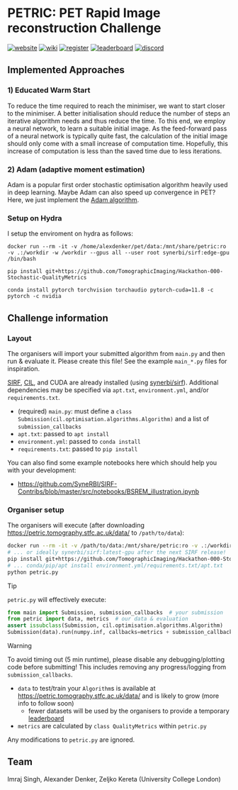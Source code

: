 # PETRIC: PET Rapid Image reconstruction Challenge

[![website](https://img.shields.io/badge/announcement-website-purple?logo=workplace&logoColor=white)](https://www.ccpsynerbi.ac.uk/events/petric/)
[![wiki](https://img.shields.io/badge/details-wiki-blue?logo=googledocs&logoColor=white)](https://github.com/SyneRBI/PETRIC/wiki)
[![register](https://img.shields.io/badge/participate-register-green?logo=ticktick&logoColor=white)](https://github.com/SyneRBI/PETRIC/issues/new/choose)
[![leaderboard](https://img.shields.io/badge/rankings-leaderboard-orange?logo=tensorflow&logoColor=white)](https://petric.tomography.stfc.ac.uk/leaderboard)
[![discord](https://img.shields.io/badge/chat-discord-blue?logo=discord&logoColor=white)](https://discord.gg/Ayd72Aa4ry)


## Implemented Approaches

### 1) Educated Warm Start

To reduce the time required to reach the minimiser, we want to start closer to the minimiser. A better initialisation should reduce the number of steps an iterative algorithm needs and thus reduce the time. To this end, we employ a neural network, to learn a suitable initial image. As the feed-forward pass of a neural network is typically quite fast, the calculation of the initial image should only come with a small increase of computation time. Hopefully, this increase of computation is less than the saved time due to less iterations. 


### 2) Adam (adaptive moment estimation)

Adam is a popular first order stochastic optimisation algorithm heavily used in deep learning. Maybe Adam can also speed up convergence in PET? Here, we just implement the [Adam algorithm](https://arxiv.org/abs/1412.6980).


### Setup on Hydra

I setup the enviroment on hydra as follows:

```
docker run --rm -it -v /home/alexdenker/pet/data:/mnt/share/petric:ro -v .:/workdir -w /workdir --gpus all --user root synerbi/sirf:edge-gpu /bin/bash 

pip install git+https://github.com/TomographicImaging/Hackathon-000-Stochastic-QualityMetrics

conda install pytorch torchvision torchaudio pytorch-cuda=11.8 -c pytorch -c nvidia
```


## Challenge information

### Layout

The organisers will import your submitted algorithm from `main.py` and then run & evaluate it.
Please create this file! See the example `main_*.py` files for inspiration.

[SIRF](https://github.com/SyneRBI/SIRF), [CIL](https://github.com/TomographicImaging/CIL), and CUDA are already installed (using [synerbi/sirf](https://github.com/synerbi/SIRF-SuperBuild/pkgs/container/sirf)).
Additional dependencies may be specified via `apt.txt`, `environment.yml`, and/or `requirements.txt`.

- (required) `main.py`: must define a `class Submission(cil.optimisation.algorithms.Algorithm)` and a list of `submission_callbacks`
- `apt.txt`: passed to `apt install`
- `environment.yml`: passed to `conda install`
- `requirements.txt`: passed to `pip install`

You can also find some example notebooks here which should help you with your development:
- https://github.com/SyneRBI/SIRF-Contribs/blob/master/src/notebooks/BSREM_illustration.ipynb

### Organiser setup

The organisers will execute (after downloading https://petric.tomography.stfc.ac.uk/data/ to `/path/to/data`):

```sh
docker run --rm -it -v /path/to/data:/mnt/share/petric:ro -v .:/workdir -w /workdir --gpus all synerbi/sirf:edge-gpu /bin/bash
# ... or ideally synerbi/sirf:latest-gpu after the next SIRF release!
pip install git+https://github.com/TomographicImaging/Hackathon-000-Stochastic-QualityMetrics
# ... conda/pip/apt install environment.yml/requirements.txt/apt.txt
python petric.py
```

> [!TIP]
> `petric.py` will effectively execute:
>
> ```python
> from main import Submission, submission_callbacks  # your submission
> from petric import data, metrics  # our data & evaluation
> assert issubclass(Submission, cil.optimisation.algorithms.Algorithm)
> Submission(data).run(numpy.inf, callbacks=metrics + submission_callbacks)
> ```

<!-- br -->

> [!WARNING]
> To avoid timing out (5 min runtime), please disable any debugging/plotting code before submitting!
> This includes removing any progress/logging from `submission_callbacks`.

- `data` to test/train your `Algorithm`s is available at https://petric.tomography.stfc.ac.uk/data/ and is likely to grow (more info to follow soon)
  + fewer datasets will be used by the organisers to provide a temporary [leaderboard](https://petric.tomography.stfc.ac.uk/leaderboard)
- `metrics` are calculated by `class QualityMetrics` within `petric.py`

Any modifications to `petric.py` are ignored.


## Team

Imraj Singh, Alexander Denker, Zeljko Kereta (University College London)